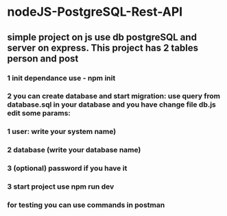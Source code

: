 # nodeJS-PostgreSQL-Rest-API

## simple project on js use db postgreSQL and server on express. This project has 2 tables person and post

### 1 init dependance use - npm init

### 2 you can create database and start migration: use query from database.sql in your database and you have change file db.js edit some params: 
### 1 user: write your system name) 
### 2 database (write your database name)
### 3 (optional) password if you have it

### 3 start project use npm run dev

### for testing you can use commands in postman
